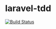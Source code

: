# laravel-tdd

[![Build Status](https://travis-ci.org/ipeyato/laravel-tdd.svg?branch=master)](https://travis-ci.org/ipeyato/laravel-tdd)
